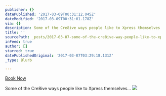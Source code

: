 ```yaml
---
publisher: {}
datePublished: '2017-03-09T00:31:12.045Z'
dateModified: '2017-03-09T00:31:01.178Z'
via: {}
description: Some of the Cre8ive ways people like to Xpress themselves...
title: ''
sourcePath: _posts/2017-03-07-some-of-the-cre8ive-way-people-like-to-xpress-themselves.md
inFeed: true
author: []
starred: true
datePublishedOriginal: '2017-03-07T03:29:18.131Z'
_type: Blurb

---
```

[Book Now ][0]

Some of the Cre8ive ways people like to Xpress themselves...
![](https://the-grid-user-content.s3-us-west-2.amazonaws.com/a6e93af3-4789-4d42-8b92-6fd7c985babd.jpg)

[0]: http://www.schedulicity.com/Scheduling/Default.aspx?business=SDSYL8